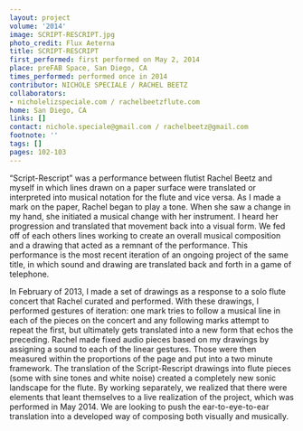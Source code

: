 ```yaml
---
layout: project
volume: '2014'
image: SCRIPT-RESCRIPT.jpg
photo_credit: Flux Aeterna
title: SCRIPT-RESCRIPT
first_performed: first performed on May 2, 2014
place: preFAB Space, San Diego, CA
times_performed: performed once in 2014
contributor: NICHOLE SPECIALE / RACHEL BEETZ
collaborators:
- nicholelizspeciale.com / rachelbeetzflute.com
home: San Diego, CA
links: []
contact: nichole.speciale@gmail.com / rachelbeetz@gmail.com
footnote: ''
tags: []
pages: 102-103
---
```


“Script-Rescript” was a performance between flutist Rachel Beetz and myself in which lines drawn on a paper surface were translated or interpreted into musical notation for the flute and vice versa. As I made a mark on the paper, Rachel began to play a tone. When she saw a change in my hand, she initiated a musical change with her instrument. I heard her progression and translated that movement back into a visual form. We fed off of each others lines working to create an overall musical composition and a drawing that acted as a remnant of the performance. This performance is the most recent iteration of an ongoing project of the same title, in which sound and drawing are translated back and forth in a game of telephone.

In February of 2013, I made a set of drawings as a response to a solo flute concert that Rachel curated and performed. With these drawings, I performed gestures of iteration: one mark tries to follow a musical line in each of the pieces on the concert and any following marks attempt to repeat the first, but ultimately gets translated into a new form that echos the preceding. Rachel made fixed audio pieces based on my drawings by assigning a sound to each of the linear gestures. Those were then measured within the proportions of the page and put into a two minute framework. The translation of the Script-Rescript drawings into flute pieces (some with sine tones and white noise) created a completely new sonic landscape for the flute. By working separately, we realized that there were elements that leant themselves to a live realization of the project, which was performed in May 2014. We are looking to push the ear-to-eye-to-ear translation into a developed way of composing both visually and musically.
